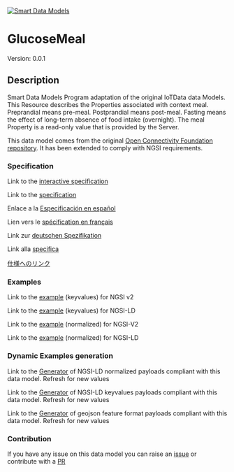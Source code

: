 [![Smart Data Models](https://smartdatamodels.org/wp-content/uploads/2022/01/SmartDataModels_logo.png "Logo")](https://smartdatamodels.org)
# GlucoseMeal
Version: 0.0.1

## Description 

Smart Data Models Program adaptation of the original IoTData data Models. This Resource describes the Properties associated with context meal. Preprandial means pre-meal. Postprandial means post-meal. Fasting means the effect of long-term absence of food intake (overnight). The meal Property is a read-only value that is provided by the Server.

This data model comes from the original [Open Connectivity Foundation repository](https://github.com/openconnectivityfoundation/IoTDataModels). It has been extended to comply with NGSI requirements.
### Specification

Link to the [interactive specification](https://swagger.lab.fiware.org/?url=https://smart-data-models.github.io/dataModel.OCF/GlucoseMeal/swagger.yaml)

Link to the [specification](https://github.com/smart-data-models/dataModel.OCF/blob/master/GlucoseMeal/doc/spec.md)

Enlace a la [Especificación en español](https://github.com/smart-data-models/dataModel.OCF/blob/master/GlucoseMeal/doc/spec_ES.md)

Lien vers le [spécification en français](https://github.com/smart-data-models/dataModel.OCF/blob/master/GlucoseMeal/doc/spec_FR.md)

Link zur [deutschen Spezifikation](https://github.com/smart-data-models/dataModel.OCF/blob/master/GlucoseMeal/doc/spec_DE.md)

Link alla [specifica](https://github.com/smart-data-models/dataModel.OCF/blob/master/GlucoseMeal/doc/spec_IT.md)

[仕様へのリンク](https://github.com/smart-data-models/dataModel.OCF/blob/master/GlucoseMeal/doc/spec_JA.md)
### Examples

Link to the [example](https://smart-data-models.github.io/dataModel.OCF/GlucoseMeal/examples/example.json) (keyvalues) for NGSI v2

Link to the [example](https://smart-data-models.github.io/dataModel.OCF/GlucoseMeal/examples/example.jsonld) (keyvalues) for NGSI-LD

Link to the [example](https://smart-data-models.github.io/dataModel.OCF/GlucoseMeal/examples/example-normalized.json) (normalized) for NGSI-V2

Link to the [example](https://smart-data-models.github.io/dataModel.OCF/GlucoseMeal/examples/example-normalized.jsonld) (normalized) for NGSI-LD
### Dynamic Examples generation

Link to the [Generator](https://smartdatamodels.org/extra/ngsi-ld_generator.php?schemaUrl=https://raw.githubusercontent.com/smart-data-models/dataModel.OCF/master/GlucoseMeal/schema.json&email=info@smartdatamodels.org) of NGSI-LD normalized payloads compliant with this data model. Refresh for new values

Link to the [Generator](https://smartdatamodels.org/extra/ngsi-ld_generator_keyvalues.php?schemaUrl=https://raw.githubusercontent.com/smart-data-models/dataModel.OCF/master/GlucoseMeal/schema.json&email=info@smartdatamodels.org) of NGSI-LD keyvalues payloads compliant with this data model. Refresh for new values

Link to the [Generator](https://smartdatamodels.org/extra/geojson_features_generator.php?schemaUrl=https://raw.githubusercontent.com/smart-data-models/dataModel.OCF/master/GlucoseMeal/schema.json&email=info@smartdatamodels.org) of geojson feature format payloads compliant with this data model. Refresh for new values
### Contribution

 If you have any issue on this data model you can raise an [issue](https://github.com/smart-data-models/dataModel.OCF/issues)  or contribute with a [PR](https://github.com/smart-data-models/dataModel.OCF/pulls)